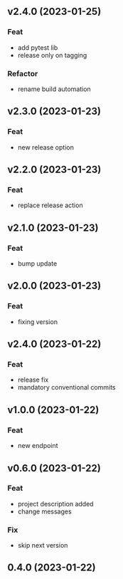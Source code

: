 ## v2.4.0 (2023-01-25)

### Feat

- add pytest lib
- release only on tagging

### Refactor

- rename build automation

## v2.3.0 (2023-01-23)

### Feat

- new release option

## v2.2.0 (2023-01-23)

### Feat

- replace release action

## v2.1.0 (2023-01-23)

### Feat

- bump update

## v2.0.0 (2023-01-23)

### Feat

- fixing version

## v2.4.0 (2023-01-22)

### Feat

- release fix
- mandatory conventional commits

## v1.0.0 (2023-01-22)

### Feat

- new endpoint

## v0.6.0 (2023-01-22)

### Feat

- project description added
- change messages

### Fix

- skip next version

## 0.4.0 (2023-01-22)
